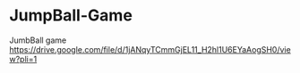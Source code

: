 # JumpBall-Game
JumbBall game https://drive.google.com/file/d/1jANqyTCmmGjEL11_H2hl1U6EYaAogSH0/view?pli=1
